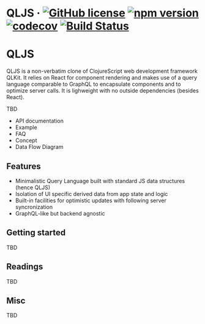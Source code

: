 # QLJS &middot; [![GitHub license](https://img.shields.io/badge/license-MIT-blue.svg)](https://github.com/Nek/qljs/blob/master/LICENSE) [![npm version](https://img.shields.io/npm/v/qljs.svg?style=flat)](https://www.npmjs.com/package/qljs) [![codecov](https://codecov.io/gh/Nek/qljs/branch/master/graph/badge.svg)](https://codecov.io/gh/Nek/qljs) [![Build Status](https://travis-ci.org/Nek/qljs.svg?branch=master)](https://travis-ci.org/Nek/qljs)


# QLJS

QLJS is a non-verbatim clone of ClojureScript web development framework QLKit. It relies on React for component rendering and makes use of a query language comparable to GraphQL to encapsulate components and to optimize server calls. It is lighweight with no outside dependencies (besides React).

TBD
- API documentation
- Example
- FAQ
- Concept
- Data Flow Diagram

## Features

- Minimalistic Query Language built with standard JS data structures (hence QLJS)
- Isolation of UI specific derived data from app state and logic
- Built-in facilities for optimistic updates with following server syncronization
- GraphQL-like but backend agnostic

## Getting started

TBD

## Readings

TBD

## Misc

TBD

